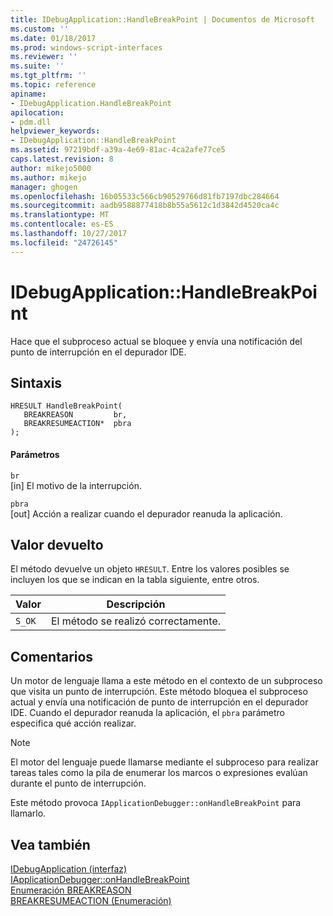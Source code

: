 ```yaml
---
title: IDebugApplication::HandleBreakPoint | Documentos de Microsoft
ms.custom: ''
ms.date: 01/18/2017
ms.prod: windows-script-interfaces
ms.reviewer: ''
ms.suite: ''
ms.tgt_pltfrm: ''
ms.topic: reference
apiname:
- IDebugApplication.HandleBreakPoint
apilocation:
- pdm.dll
helpviewer_keywords:
- IDebugApplication::HandleBreakPoint
ms.assetid: 97219bdf-a39a-4e69-81ac-4ca2afe77ce5
caps.latest.revision: 8
author: mikejo5000
ms.author: mikejo
manager: ghogen
ms.openlocfilehash: 16b05533c566cb90529766d81fb7197dbc284664
ms.sourcegitcommit: aadb9588877418b8b55a5612c1d3842d4520ca4c
ms.translationtype: MT
ms.contentlocale: es-ES
ms.lasthandoff: 10/27/2017
ms.locfileid: "24726145"
---
```

# <a name="idebugapplicationhandlebreakpoint"></a>IDebugApplication::HandleBreakPoint
Hace que el subproceso actual se bloquee y envía una notificación del punto de interrupción en el depurador IDE.  
  
## <a name="syntax"></a>Sintaxis  
  
```  
HRESULT HandleBreakPoint(  
   BREAKREASON         br,  
   BREAKRESUMEACTION*  pbra  
);  
```  
  
#### <a name="parameters"></a>Parámetros  
 `br`  
 [in] El motivo de la interrupción.  
  
 `pbra`  
 [out] Acción a realizar cuando el depurador reanuda la aplicación.  
  
## <a name="return-value"></a>Valor devuelto  
 El método devuelve un objeto `HRESULT`. Entre los valores posibles se incluyen los que se indican en la tabla siguiente, entre otros.  
  
|Valor|Descripción|  
|-----------|-----------------|  
|`S_OK`|El método se realizó correctamente.|  
  
## <a name="remarks"></a>Comentarios  
 Un motor de lenguaje llama a este método en el contexto de un subproceso que visita un punto de interrupción. Este método bloquea el subproceso actual y envía una notificación de punto de interrupción en el depurador IDE. Cuando el depurador reanuda la aplicación, el `pbra` parámetro especifica qué acción realizar.  
  
> [!NOTE]
>  El motor del lenguaje puede llamarse mediante el subproceso para realizar tareas tales como la pila de enumerar los marcos o expresiones evalúan durante el punto de interrupción.  
  
 Este método provoca `IApplicationDebugger::onHandleBreakPoint` para llamarlo.  
  
## <a name="see-also"></a>Vea también  
 [IDebugApplication (interfaz)](../../winscript/reference/idebugapplication-interface.md)   
 [IApplicationDebugger::onHandleBreakPoint](../../winscript/reference/iapplicationdebugger-onhandlebreakpoint.md)   
 [Enumeración BREAKREASON](../../winscript/reference/breakreason-enumeration.md)   
 [BREAKRESUMEACTION (Enumeración)](../../winscript/reference/breakresumeaction-enumeration.md)